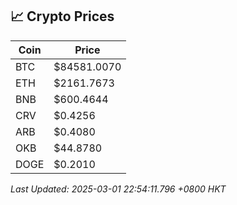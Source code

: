 ## 📈 Crypto Prices

| Coin | Price |
| ---- | ----- |
| BTC | $84581.0070 |
| ETH | $2161.7673 |
| BNB | $600.4644 |
| CRV | $0.4256 |
| ARB | $0.4080 |
| OKB | $44.8780 |
| DOGE | $0.2010 |

_Last Updated: 2025-03-01 22:54:11.796 +0800 HKT_